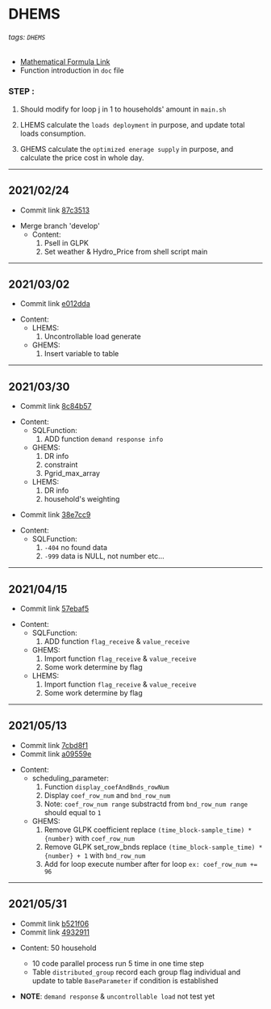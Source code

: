 # DHEMS

###### tags: `DHEMS`

* [Mathematical Formula Link](https://hackmd.io/pvujnbJeQf6bXQqIibQXXQ)
* Function introduction in `doc` file

### STEP :
1. Should modify for loop j in 1 to households' amount in `main.sh`

2. LHEMS calculate the `loads deployment` in purpose, and update total loads consumption.

3. GHEMS calculate the `optimized enerage supply` in purpose, and calculate the price cost in whole day.

---

## 2021/02/24

+ Commit link [87c3513](https://github.com/colin861209/DHEMS/commit/87c3513ec9aef53bef73158f49a007f15179f212)

* Merge branch 'develop'
  * Content: 
    1. Psell in GLPK
    2. Set weather & Hydro_Price from shell script main

---
## 2021/03/02

+ Commit link [e012dda](https://github.com/colin861209/DHEMS/commit/e012dda857c830e031a4a65dde8bc8a9f27f7d63)

* Content:
  * LHEMS:
    1. Uncontrollable load generate
  * GHEMS:
    1. Insert variable to table

---
## 2021/03/30

+ Commit link [8c84b57](https://github.com/colin861209/DHEMS/commit/8c84b5726aa7aab361bf1744c760aa54ba3717a0)

* Content:
  * SQLFunction:
    1. ADD function `demand response info`
  * GHEMS:
    1. DR info
    2. constraint
    3. Pgrid_max_array
  * LHEMS:
    1. DR info
    2. household's weighting

+ Commit link [38e7cc9](https://github.com/colin861209/DHEMS/commit/38e7cc98b8071f0a6d90658cb234b24ffc31861e)

* Content:
  * SQLFunction:
	1. `-404` no found data
	2. `-999` data is NULL, not number etc...

---
## 2021/04/15

+ Commit link [57ebaf5](https://github.com/colin861209/DHEMS/commit/57ebaf539e656267a0b4b14565142209170e54d4)

* Content:
  * SQLFunction:
    1. ADD function `flag_receive` & `value_receive`
  * GHEMS:
    1. Import function `flag_receive` & `value_receive`
    2. Some work determine by flag
  * LHEMS:
    1. Import function `flag_receive` & `value_receive`
    2. Some work determine by flag

---
## 2021/05/13

+ Commit link [7cbd8f1](https://github.com/colin861209/DHEMS/commit/7cbd8f1a155745b9f882687581a71219b8c2f863)
+ Commit link [a09559e](https://github.com/colin861209/DHEMS/commit/a09559eef95d9d282c79429b102453cef4ac622b)

* Content:
  * scheduling_parameter:
    1. Function `display_coefAndBnds_rowNum`
    2. Display `coef_row_num` and `bnd_row_num`
    3. Note: `coef_row_num range` substractd from `bnd_row_num range` should equal to `1` 
  * GHEMS:
    1. Remove GLPK coefficient replace `(time_block-sample_time) * {number}` with `coef_row_num`
    2. Remove GLPK set_row_bnds replace `(time_block-sample_time) * {number} + 1` with `bnd_row_num`
    3. Add for loop execute number after for loop `ex: coef_row_num += 96`

---
## 2021/05/31

+ Commit link [b521f06](https://github.com/colin861209/DHEMS/commit/b521f06e8e32a59f50202050b66bbd372768a575)
+ Commit link [4932911](https://github.com/colin861209/DHEMS/commit/49329115b37a529a1cb51d6cb6d538b30c7d6a29)

* Content: 50 household 
	* 10 code parallel process run 5 time in one time step
	* Table `distributed_group` record each group flag individual and update to table `BaseParameter` if condition is established

* **NOTE**: `demand response` & `uncontrollable load` not test yet
